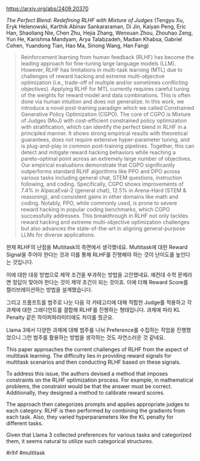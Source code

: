 https://arxiv.org/abs/2409.20370

*The Perfect Blend: Redefining RLHF with Mixture of Judges* (Tengyu Xu, Eryk Helenowski, Karthik Abinav Sankararaman, Di Jin, Kaiyan Peng, Eric Han, Shaoliang Nie, Chen Zhu, Hejia Zhang, Wenxuan Zhou, Zhouhao Zeng, Yun He, Karishma Mandyam, Arya Talabzadeh, Madian Khabsa, Gabriel Cohen, Yuandong Tian, Hao Ma, Sinong Wang, Han Fang)

> Reinforcement learning from human feedback (RLHF) has become the leading approach for fine-tuning large language models (LLM). However, RLHF has limitations in multi-task learning (MTL) due to challenges of reward hacking and extreme multi-objective optimization (i.e., trade-off of multiple and/or sometimes conflicting objectives). Applying RLHF for MTL currently requires careful tuning of the weights for reward model and data combinations. This is often done via human intuition and does not generalize. In this work, we introduce a novel post-training paradigm which we called Constrained Generative Policy Optimization (CGPO). The core of CGPO is Mixture of Judges (MoJ) with cost-efficient constrained policy optimization with stratification, which can identify the perfect blend in RLHF in a principled manner. It shows strong empirical results with theoretical guarantees, does not require extensive hyper-parameter tuning, and is plug-and-play in common post-training pipelines. Together, this can detect and mitigate reward hacking behaviors while reaching a pareto-optimal point across an extremely large number of objectives. Our empirical evaluations demonstrate that CGPO significantly outperforms standard RLHF algorithms like PPO and DPO across various tasks including general chat, STEM questions, instruction following, and coding. Specifically, CGPO shows improvements of 7.4% in AlpacaEval-2 (general chat), 12.5% in Arena-Hard (STEM & reasoning), and consistent gains in other domains like math and coding. Notably, PPO, while commonly used, is prone to severe reward hacking in popular coding benchmarks, which CGPO successfully addresses. This breakthrough in RLHF not only tackles reward hacking and extreme multi-objective optimization challenges but also advances the state-of-the-art in aligning general-purpose LLMs for diverse applications.

현재 RLHF의 난점을 Multitask의 측면에서 생각했네요. Multitask에 대한 Reward Signal을 주어야 한다는 것과 이를 통해 RLHF를 진행해야 하는 것이 난이도를 높인다는 것입니다.

이에 대한 대응 방법으로 제약 조건을 부과하는 방법을 고안했네요. 예컨대 수학 문제라면 정답이 맞아야 한다는 것이 제약 조건이 되는 것이죠. 이에 더해 Reward Score를 캘리브레이션하는 방법을 설계했습니다.

그리고 프롬프트를 범주로 나눈 다음 각 카테고리에 대해 적합한 Judge를 적용하고 각 과제에 대한 그래디언트를 결합해 RLHF를 진행하는 형태입니다. 과제에 따라 KL Penalty 같은 하이퍼파라미터에도 차이를 줬군요.

Llama 3에서 다양한 과제에 대해 범주를 나눠 Preference를 수집하는 작업을 진행했었으니 그런 범주를 활용하는 방법을 생각하는 것도 자연스러운 것 같네요.

<english>
This paper approaches the current challenges of RLHF from the aspect of multitask learning. The difficulty lies in providing reward signals for multitask scenarios and then conducting RLHF based on these signals.

To address this issue, the authors devised a method that imposes constraints on the RLHF optimization process. For example, in mathematical problems, the constraint would be that the answer must be correct. Additionally, they designed a method to calibrate reward scores.

The approach then categorizes prompts and applies appropriate judges to each category. RLHF is then performed by combining the gradients from each task. Also, they varied hyperparameters like the KL penalty for different tasks.

Given that Llama 3 collected preferences for various tasks and categorized them, it seems natural to utilize such categorical structures.
</english>

#rlhf #multitask 